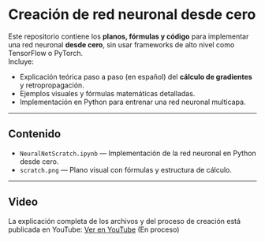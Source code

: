 # Creación de red neuronal desde cero

Este repositorio contiene los **planos, fórmulas y código** para implementar una red neuronal **desde cero**, sin usar frameworks de alto nivel como TensorFlow o PyTorch.  
Incluye:
- Explicación teórica paso a paso (en español) del **cálculo de gradientes** y retropropagación.
- Ejemplos visuales y fórmulas matemáticas detalladas.
- Implementación en Python para entrenar una red neuronal multicapa.

---

## Contenido

- `NeuralNetScratch.ipynb` — Implementación de la red neuronal en Python desde cero.
- `scratch.png` — Plano visual con fórmulas y estructura de cálculo.

---

## Video

La explicación completa de los archivos y del proceso de creación está publicada en YouTube: [Ver en YouTube](url) (En proceso)
